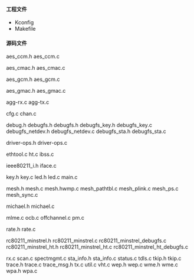 
#### 工程文件

* Kconfig
* Makefile

#### 源码文件

aes_ccm.h
aes_ccm.c

aes_cmac.h
aes_cmac.c

aes_gcm.h
aes_gcm.c

aes_gmac.h
aes_gmac.c

agg-rx.c
agg-tx.c

cfg.c
chan.c


debug.h
debugfs.h
debugfs.h
debugfs_key.h
debugfs_key.c
debugfs_netdev.h
debugfs_netdev.c
debugfs_sta.h
debugfs_sta.c


driver-ops.h
driver-ops.c

ethtool.c
ht.c
ibss.c

ieee80211_i.h
iface.c

key.h
key.c
led.h
led.c
main.c

mesh.h
mesh.c
mesh.hwmp.c
mesh_pathtbl.c
mesh_plink.c
mesh_ps.c
mesh_sync.c

michael.h
michael.c

mlme.c
ocb.c
offchannel.c
pm.c

rate.h
rate.c

rc80211_minstrel.h
rc80211_minstrel.c
rc80211_minstrel_debugfs.c
rc80211_minstrel_ht.h
rc80211_minstrel_ht.c
rc80211_minstrel_ht_debugfs.c

rx.c
scan.c
spectmgmt.c
sta_info.h
sta_info.c
status.c
tdls.c
tkip.h
tkip.c
trace.h
trace.c
trace_msg.h
tx.c
util.c
vht.c
wep.h
wep.c
wme.h
wme.c
wpa.h
wpa.c

